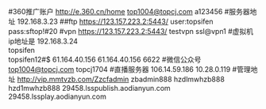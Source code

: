 #360推广账户
http://e.360.cn/home
top1004@topcj.com
a123456
#服务器地址
192.168.3.23
##ftp
https://123.157.223.2:5443/
user:topsifen
pass:sftop!#20
#vpn
https://123.157.223.2:5443/
testvpn
ssl@vpn1
#虚拟机
ip地址是
192.168.3.24    
topsifen   
topsifen12#$
61.164.40.156
61.164.40.156 6622
#微信公众号
top1004@topcj.com
topcj1704
#直播服务器
106.14.59.186
10.28.0.119
#管理地址
http://vip.mmtvzb.com/Zzcfadmin
zbadmin888
hzdlmwhzb888
hzd1mwhzb888
29458.lsspublish.aodianyun.com 
29458.lssplay.aodianyun.com

